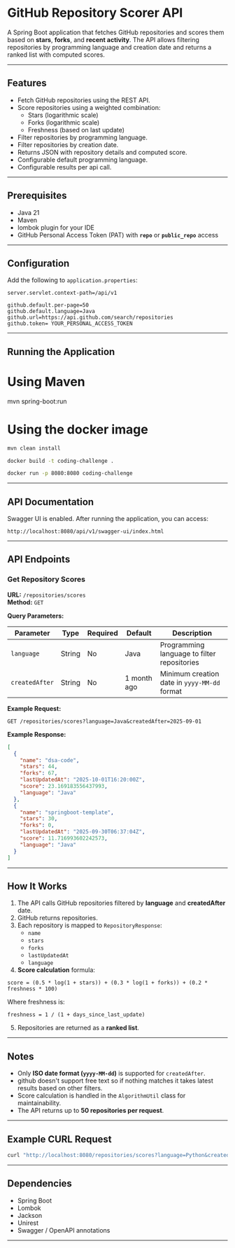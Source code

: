 # GitHub Repository Scorer API

A Spring Boot application that fetches GitHub repositories and scores them based on **stars**, **forks**, and **recent
activity**.
The API allows filtering repositories by programming language and creation date and returns a ranked list with computed
scores.

---

## Features

- Fetch GitHub repositories using the REST API.
- Score repositories using a weighted combination:
    - Stars (logarithmic scale)
    - Forks (logarithmic scale)
    - Freshness (based on last update)
- Filter repositories by programming language.
- Filter repositories by creation date.
- Returns JSON with repository details and computed score.
- Configurable default programming language.
- Configurable results per api call.

---

## Prerequisites

- Java 21
- Maven
- lombok plugin for your IDE
- GitHub Personal Access Token (PAT) with **`repo`** or **`public_repo`** access

---

## Configuration

Add the following to `application.properties`:

```
server.servlet.context-path=/api/v1

github.default.per-page=50
github.default.language=Java
github.url=https://api.github.com/search/repositories
github.token= YOUR_PERSONAL_ACCESS_TOKEN
```

---

## Running the Application
# Using Maven

mvn spring-boot:run

# Using the docker image

```bash
mvn clean install

docker build -t coding-challenge .

docker run -p 8080:8080 coding-challenge
```

---

## API Documentation

Swagger UI is enabled. After running the application, you can access:

```
http://localhost:8080/api/v1/swagger-ui/index.html
```

---

## API Endpoints

### Get Repository Scores

**URL:** `/repositories/scores`  
**Method:** `GET`

**Query Parameters:**

| Parameter      | Type   | Required | Default     | Description                                  |
|----------------|--------|----------|-------------|----------------------------------------------|
| `language`     | String | No       | Java        | Programming language to filter repositories  |
| `createdAfter` | String | No       | 1 month ago | Minimum creation date in `yyyy-MM-dd` format |

**Example Request:**

```http
GET /repositories/scores?language=Java&createdAfter=2025-09-01
```

**Example Response:**

```json
[
  {
    "name": "dsa-code",
    "stars": 44,
    "forks": 67,
    "lastUpdatedAt": "2025-10-01T16:20:00Z",
    "score": 23.169183556437993,
    "language": "Java"
  },
  {
    "name": "springboot-template",
    "stars": 30,
    "forks": 0,
    "lastUpdatedAt": "2025-09-30T06:37:04Z",
    "score": 11.716993602242573,
    "language": "Java"
  }
]
```

---

## How It Works

1. The API calls GitHub repositories filtered by **language** and **createdAfter** date.
2. GitHub returns repositories.
3. Each repository is mapped to `RepositoryResponse`:
    - `name`
    - `stars`
    - `forks`
    - `lastUpdatedAt`
    - `language`
4. **Score calculation** formula:

```
score = (0.5 * log(1 + stars)) + (0.3 * log(1 + forks)) + (0.2 * freshness * 100)
```

Where freshness is:

```text
freshness = 1 / (1 + days_since_last_update)
```

5. Repositories are returned as a **ranked list**.

---

## Notes

- Only **ISO date format (`yyyy-MM-dd`)** is supported for `createdAfter`.
- github doesn't support free text so if nothing matches it takes latest results based on other filters.
- Score calculation is handled in the `AlgorithmUtil` class for maintainability.
- The API returns up to **50 repositories per request**.

---

## Example CURL Request

```bash
curl "http://localhost:8080/repositories/scores?language=Python&createdAfter=2025-09-01"
```

---

## Dependencies

- Spring Boot
- Lombok
- Jackson
- Unirest
- Swagger / OpenAPI annotations

---

